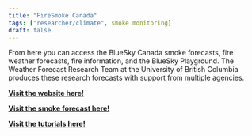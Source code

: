 ```yaml
---
title: "FireSmoke Canada"
tags: ["researcher/climate", smoke monitoring]
draft: false
---
```


From here you can access the BlueSky Canada smoke forecasts, fire weather forecasts, fire information, and the BlueSky Playground. The Weather Forecast Research Team at the University of British Columbia produces these research forecasts with support from multiple agencies.

[**Visit the website here!**](https://firesmoke.ca/)

[**Visit the smoke forecast here!**](https://firesmoke.ca/forecasts/current/)

[**Visit the tutorials here!**](https://www.youtube.com/playlist?list=PLtOkkSuXfIKhLnCwKyV29JSS-xovQNmga)

